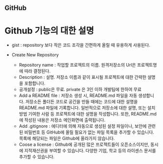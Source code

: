 ## GitHub

# Github 기능의 대한 설명
* gist : repository 보다 작은 코드 조각을 간편하게 올릴 때 유용하게 사용된다.

* Create New Repository
    * Repository name : 작업할 프로젝트의 이름. 원격저장소의 Url은 프로젝트명에 따라 결정된다.
    * Description : 설명. 저장소 이름과 같이 표시될 프로젝트에 대한 간략한 설명을 포함합니다.
    * 공개설정 : public은 무료. private 은 3인 이하 개발팀에 한하여 무료
    * Add a README file : 저장소 생성 시, README.md 파일을 자동 생성합니다. 저장소든 폴더든 코드로 공간을 만들 때에는 코드에 대한 설명을 README.md 파일에 기록합니다. 일반적으로 저장소에 대한 설명, 또는 설치방법 기여한 사람 등 프로젝트에 대한 설명을 작성합니다. 또한, README.md 에 작성된 내용은 저장소 메인화면에 출력됩니다. 
    * Add .gitignore : 에디터에 의해 자동으로 생성된 설정 파일이나, 보안에 관련된 비밀번호 등 GitHub에 올릴 필요가 없는 파일 목록을 추가할 수 있습니다. 목록에 해당되는 파일은 Github에 올라가지 않습니다.
    * Coose a license : Github에 공개된 많은 프로젝트들이 오픈소스이지만, 동시에 지적재산권을 부여할 수 있습니다. 다양한 기업, 학교 등의 라이센스 문서를 추가할 수 있습니다.
